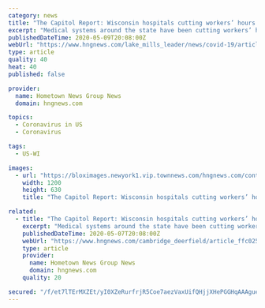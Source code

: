 ```yaml
---
category: news
title: "The Capitol Report: Wisconsin hospitals cutting workers’ hours while preparing for coronavirus surge"
excerpt: "Medical systems around the state have been cutting workers’ hours while at the same time ramping up to handle the coronavirus pandemic."
publishedDateTime: 2020-05-09T20:08:00Z
webUrl: "https://www.hngnews.com/lake_mills_leader/news/covid-19/article_e636fd18-6a2f-51c8-b8fe-342777c1d10c.html"
type: article
quality: 40
heat: 40
published: false

provider:
  name: Hometown News Group News
  domain: hngnews.com

topics:
  - Coronavirus in US
  - Coronavirus

tags:
  - US-WI

images:
  - url: "https://bloximages.newyork1.vip.townnews.com/hngnews.com/content/tncms/custom/image/de578112-2c66-11e8-b29d-0fe55c4a6af2.jpg"
    width: 1200
    height: 630
    title: "The Capitol Report: Wisconsin hospitals cutting workers’ hours while preparing for coronavirus surge"

related:
  - title: "The Capitol Report: Wisconsin hospitals cutting workers’ hours while preparing for coronavirus surge"
    excerpt: "Medical systems around the state have been cutting workers’ hours while at the same time ramping up to handle the coronavirus pandemic."
    publishedDateTime: 2020-05-07T20:08:00Z
    webUrl: "https://www.hngnews.com/cambridge_deerfield/article_ffc0251e-dd56-5994-9211-d9793d47a3e0.html"
    type: article
    provider:
      name: Hometown News Group News
      domain: hngnews.com
    quality: 20

secured: "/f/et7lTErMXZEt/yI0XZeRurfrjR5Coe7aezVaxUifQHjjXHePGGHqAAAgueXqSw0IanCyXFokfMJ5HhSgkzWFNj0HJEowOb3RhgcXJkIolkN6v/Kv4IhafqDuR+t9O29r+648Kl/pkmtMHyAUP2fZSt1CuwcO4Nu/WXRzNIHkuLSNomkbItnSo8QNHdl8CAyVNOccpfNeYpVilfKH4/THhjibdBfv4vNCtNjVvw7QGaGqf0ZOW6PCc/jG507/LUlKGxpd5TWS7CuiP/6n9x5KqgdbTkUDJSIlloIpSlbDv3lt/uSByFwiueWbFJfQ9;BJMe7ShycDhOHF89VFtzEw=="
---
```


